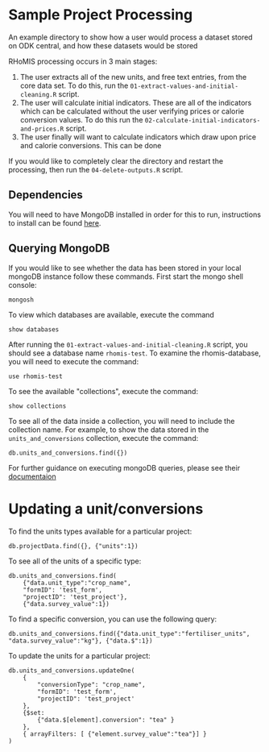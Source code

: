 # Sample Project Processing

An example directory to show how a user would process a dataset stored on ODK central,
and how these datasets would be stored

RHoMIS processing occurs in 3 main stages:

1. The user extracts all of the new units, and free text entries, from the core data set. To do this, run the `01-extract-values-and-initial-cleaning.R` script.
2. The user will calculate initial indicators. These are all of the indicators which can be calculated without the user verifying prices or calorie conversion values. To do this run the `02-calculate-initial-indicators-and-prices.R` script.
3. The user finally will want to calculate indicators which draw upon price and calorie conversions. This can be done

If you would like to completely clear the directory and restart the processing, then run the `04-delete-outputs.R` script.

## Dependencies

You will need to have MongoDB installed in order for this to run, instructions to install can be found [here](https://docs.mongodb.com/manual/administration/install-community/).

## Querying MongoDB

If you would like to see whether the data has been stored in your local
mongoDB instance follow these commands. First start the mongo shell console:

`mongosh`

To view which databases are available, execute the command

`show databases`

After running the `01-extract-values-and-initial-cleaning.R` script, you should see a database name `rhomis-test`. To examine the rhomis-database, you will need to execute the command:

`use rhomis-test`

To see the available "collections", execute the command:

`show collections`

To see all of the data inside a collection, you will need to include the collection name. For example, to show the data stored in the `units_and_conversions` collection, execute the command:

`db.units_and_conversions.find({})`

For further guidance on executing mongoDB queries, please see their [documentaion](https://docs.mongodb.com/mongodb-shell/run-commands/)

# Updating a unit/conversions

To find the units types available for a particular project:

`db.projectData.find({}, {"units":1})`

To see all of the units of a specific type:

```
db.units_and_conversions.find(
    {"data.unit_type":"crop_name",
    "formID": 'test_form',
    "projectID": 'test_project'},
    {"data.survey_value":1})
```

To find a specific conversion, you can use the following query:

`db.units_and_conversions.find({"data.unit_type":"fertiliser_units", "data.survey_value":"kg"}, {"data.$":1})`

To update the units for a particular project:

```
db.units_and_conversions.updateOne(
    {
        "conversionType": "crop_name",
        "formID": 'test_form',
        "projectID": 'test_project'
    },
    {$set:
        {"data.$[element].conversion": "tea" }
    },
    { arrayFilters: [ {"element.survey_value":"tea"}] }
)
```
